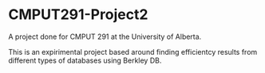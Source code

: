 # CMPUT291-Project2
A project done for CMPUT 291 at the University of Alberta.

This is an expirimental project based around finding efficientcy results from different types of databases using Berkley DB.
